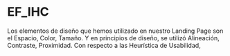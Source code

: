 # EF_IHC
Los elementos de diseño que hemos utilizado en nuestro Landing Page son el Espacio, Color, Tamaño. Y en principios de diseño, se utilizó Alineación, Contraste, Proximidad. Con respecto a las Heurística de Usabilidad, 
